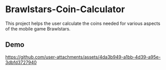 # Brawlstars-Coin-Calculator
This project helps the user calculate the coins needed for various aspects of the mobile game Brawlstars.
## Demo
https://github.com/user-attachments/assets/4da3b949-a1bb-4d39-a95e-3dbfd3727940 

